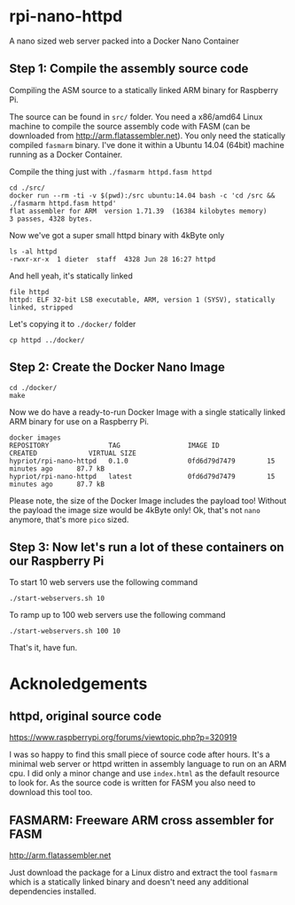 # rpi-nano-httpd
A nano sized web server packed into a Docker Nano Container


## Step 1: Compile the assembly source code

Compiling the ASM source to a statically linked ARM binary for Raspberry Pi.

The source can be found in `src/` folder. You need a x86/amd64 Linux machine to compile the source assembly code with FASM (can be downloaded from http://arm.flatassembler.net). You only need the statically compiled `fasmarm` binary. I've done it within a Ubuntu 14.04 (64bit) machine running as a Docker Container.

Compile the thing just with `./fasmarm httpd.fasm httpd`
```
cd ./src/
docker run --rm -ti -v $(pwd):/src ubuntu:14.04 bash -c 'cd /src && ./fasmarm httpd.fasm httpd'
flat assembler for ARM  version 1.71.39  (16384 kilobytes memory)
3 passes, 4328 bytes.
```
Now we've got a super small httpd binary with 4kByte only
```
ls -al httpd
-rwxr-xr-x  1 dieter  staff  4328 Jun 28 16:27 httpd
```
And hell yeah, it's statically linked
```
file httpd
httpd: ELF 32-bit LSB executable, ARM, version 1 (SYSV), statically linked, stripped
```

Let's copying it to `./docker/` folder
```
cp httpd ../docker/
```

## Step 2: Create the Docker Nano Image
```
cd ./docker/
make
```

Now we do have a ready-to-run Docker Image with a single statically linked ARM binary for use on a Raspberry Pi.
```
docker images
REPOSITORY               TAG                 IMAGE ID            CREATED             VIRTUAL SIZE
hypriot/rpi-nano-httpd   0.1.0               0fd6d79d7479        15 minutes ago      87.7 kB
hypriot/rpi-nano-httpd   latest              0fd6d79d7479        15 minutes ago      87.7 kB
```
Please note, the size of the Docker Image includes the payload too! Without the payload the image size would be 4kByte only! Ok, that's not `nano` anymore, that's more `pico` sized.

## Step 3: Now let's run a lot of these containers on our Raspberry Pi
To start 10 web servers use the following command
```
./start-webservers.sh 10
```
To ramp up to 100 web servers use the following command
```
./start-webservers.sh 100 10
```
That's it, have fun.


# Acknoledgements

## httpd, original source code
https://www.raspberrypi.org/forums/viewtopic.php?p=320919

I was so happy to find this small piece of source code after hours. It's a minimal web server or httpd written in assembly language to run on an ARM cpu. I did only a minor change and use `index.html` as the default resource to look for.
As the source code is written for FASM you also need to download this tool too.

## FASMARM: Freeware ARM cross assembler for FASM
http://arm.flatassembler.net

Just download the package for a Linux distro and extract the tool `fasmarm` which is a statically linked binary and doesn't need any additional dependencies installed.

